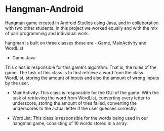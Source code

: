 # Hangman-Android
Hangman game created in Android Studios using Java, and in collaboration with two other students.
In this project we worked equally and with the mix of pair programming and individual work.

hangman is built on three classes these are - Game, MainActivity and WordList


- Game.Java:

This class is responsible for this game's algorithm. That is, the rules of the game. The task of this class is to first retrieve a word from the class WordList, storing the amount of inputs and also the amount of wrong inputs by the user. 

- MainActivity:
This class is responsible for the GUI of the game. With the task of retrieving the word from WordList, converting every letter to underscore, storing the amount of tries failed, converting the underscores to the actual letter if the user guesses correctly.


- WordList:
This class is responsible for the words being used in our hangman game, consisting of 10 words stored in a array. 


